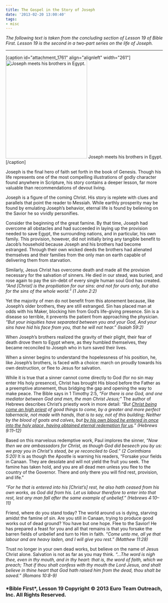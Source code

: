 ```yaml
---
title: The Gospel in the Story of Joseph
date: '2013-02-20 13:00:40'
tags:
- misc
---
```


*The following text is taken from the concluding section of Lesson 19 of Bible First. Lesson 19 is the second in a two-part series on the life of Joseph.*

<hr />

[caption id="attachment_1761" align="alignleft" width="261"]<a href="https://s3.amazonaws.com/images.ofreport.com/2013/02/joseph_meets_his_brothers.jpg"><img class=" wp-image-1761" alt="Joseph meets his brothers in Egypt." src="https://s3.amazonaws.com/images.ofreport.com/2013/02/joseph_meets_his_brothers-373x450.jpg" width="261" height="315" /></a> Joseph meets his brothers in Egypt.[/caption]

Joseph is the final hero of faith set forth in the book of Genesis. Though his life represents one of the most compelling illustrations of godly character found anywhere in Scripture, his story contains a deeper lesson, far more valuable than recommendations of devout living.

Joseph is a figure of the coming Christ. His story is replete with clues and parallels that point the reader to Messiah. While earthly prosperity may be found by emulating Joseph’s behavior, eternal life is found by believing on the Savior he so vividly personifies.

Consider the beginning of the great famine. By that time, Joseph had overcome all obstacles and had succeeded in laying up the provision needed to save Egypt, the surrounding nations, and in particular, his own family. This provision, however, did not initially bring any tangible benefit to Jacob’s household because Joseph and his brothers had become estranged. Through their own wicked deeds the brothers had alienated themselves and their families from the only man on earth capable of delivering them from starvation.

Similarly, Jesus Christ has overcome death and made all the provision necessary for the salvation of sinners. He died in our stead, was buried, and rose again to pay the sin-debt of every single human soul God has created. *“And [Christ] is the propitiation for our sins: and not for ours only, but also for the sins of the whole world.” (1 John 2:2)*

Yet the majority of men do not benefit from this atonement because, like Joseph’s older brothers, they are still estranged. Sin has placed man at odds with his Maker, blocking him from God’s life-giving presence. Sin is a disease so terrible, it prevents the patient from approaching the physician. *“But your iniquities have separated between you and your God, And your sins have hid his face from you, that he will not hear.” (Isaiah 59:2)*

When Joseph’s brothers realized the gravity of their plight, their fear of death drove them to Egypt where, as they humbled themselves, they became reconciled to Joseph who in turn saved their lives.

When a sinner begins to understand the hopelessness of his position, he, like Joseph’s brothers, is faced with a choice: march on proudly towards his own destruction, or flee to Jesus for salvation.

While it is true that a sinner cannot come directly to God (for no sin may enter His holy presence), Christ has brought His blood before the Father as a preemptive atonement, thus bridging the gap and opening the way to make peace. The Bible says in 1 Timothy 2:5, *“For there is one God, and one mediator between God and men, the man Christ Jesus;”* The author of Hebrews describes Christ’s priestly work in more detail: *“But <span style="text-decoration: underline;">Christ being come an high priest</span> of good things to come, by a greater and more perfect tabernacle, not made with hands, that is to say, not of this building; Neither by the blood of goats and calves, but <span style="text-decoration: underline;">by his own blood he entered in once into the holy place, having obtained eternal redemption for us</span>.” (Hebrews 9:11–12)*

Based on this marvelous redemptive work, Paul implores the sinner, *“Now then we are ambassadors for Christ, as though God did beseech you by us: we pray you in Christ's stead, be ye reconciled to God.” (2 Corinthians 5:20)* It is as though the Apostle is warning his readers, “Forsake your fields in Canaan. They are desolate and will not yield the fruit you seek. The famine has taken hold, and you are all dead men unless you flee to the country of the Governor. There and only there you will find rest, provision, and life.”

*“For he that is entered into his [Christ’s] rest, he also hath ceased from his own works, as God did from his. Let us labour therefore to enter into that rest, lest any man fall after the same example of unbelief.” (Hebrews 4:10–11)*

Friend, where do you stand today? The world around us is dying, starving amidst the famine of sin. Are you still in Canaan, trying to produce good works out of dead ground? You have but one hope. Flee to the Savior! He has prepared a feast for you and all that remains is that you forsake the barren fields of unbelief and turn to Him in faith. *“Come unto me, all ye that labour and are heavy laden, and I will give you rest.” (Matthew 11:28)*

Trust no longer in your own dead works, but believe on the name of Jesus Christ alone. Salvation is not as far as you may think. *“…The word is nigh thee, even in thy mouth, and in thy heart: that is, the word of faith, which we preach; That if thou shalt confess with thy mouth the Lord Jesus, and shalt believe in thine heart that God hath raised him from the dead, thou shalt be saved.” (Romans 10:8-9)*
<h3><strong>*Bible First*, Lesson 19</strong>
Copyright © 2013 Euro Team Outreach, Inc. All Rights Reserved.</h3>
&nbsp;
